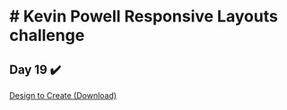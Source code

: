 # # Kevin Powell Responsive Layouts challenge
## Day 19 ✔️
[Design to Create (Download)](https://courses.kevinpowell.co/rails/active_storage/blobs/redirect/eyJfcmFpbHMiOnsibWVzc2FnZSI6IkJBaHBBOTVpRkE9PSIsImV4cCI6bnVsbCwicHVyIjoiYmxvYl9pZCJ9fQ==--7d3ed8e2eba900853a57de6db5673c3736707a69/navigation-challenges.pdf?disposition=attachment)

<!-- ✔️ -->